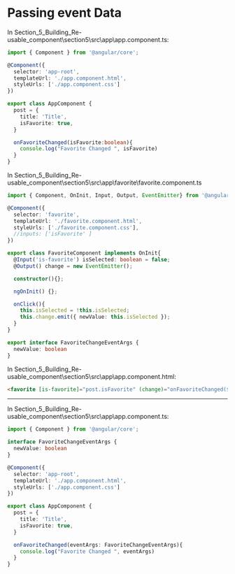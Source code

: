 # Passing event Data

In Section_5_Building_Re-usable_component\section5\src\app\app.component.ts:

```ts
import { Component } from '@angular/core';

@Component({
  selector: 'app-root',
  templateUrl: './app.component.html',
  styleUrls: ['./app.component.css']
})

export class AppComponent {
  post = {
    title: 'Title',
    isFavorite: true,
  }

  onFavoriteChanged(isFavorite:boolean){
    console.log("Favorite Changed ", isFavorite)
  }
}


```

In Section_5_Building_Re-usable_component\section5\src\app\favorite\favorite.component.ts

```ts
import { Component, OnInit, Input, Output, EventEmitter} from '@angular/core';

@Component({
  selector: 'favorite',
  templateUrl: './favorite.component.html',
  styleUrls: ['./favorite.component.css'],
  //inputs: ['isFavorite' ]
})

export class FavoriteComponent implements OnInit{
  @Input('is-favorite') isSelected: boolean = false;
  @Output() change = new EventEmitter();

  constructor(){};

  ngOnInit() {};

  onClick(){
    this.isSelected = !this.isSelected;
    this.change.emit({ newValue: this.isSelected });
  }
}

export interface FavoriteChangeEventArgs {
  newValue: boolean
}


```

In Section_5_Building_Re-usable_component\section5\src\app\app.component.html:

```html
<favorite [is-favorite]="post.isFavorite" (change)="onFavoriteChanged($event)"></favorite>

```

--------


In Section_5_Building_Re-usable_component\section5\src\app\app.component.ts:

```ts
import { Component } from '@angular/core';

interface FavoriteChangeEventArgs {
  newValue: boolean
}

@Component({
  selector: 'app-root',
  templateUrl: './app.component.html',
  styleUrls: ['./app.component.css']
})

export class AppComponent {
  post = {
    title: 'Title',
    isFavorite: true,
  }

  onFavoriteChanged(eventArgs: FavoriteChangeEventArgs){
    console.log("Favorite Changed ", eventArgs)
  }
}


```